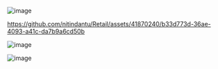 ![image](https://github.com/nitindantu/Retail/assets/41870240/2302a229-f75a-48eb-81d6-0c769674076b)

https://github.com/nitindantu/Retail/assets/41870240/b33d773d-36ae-4093-a41c-da7b9a6cd50b

![image](https://github.com/nitindantu/Retail/assets/41870240/9827ce8d-1a7f-47bf-a4c5-a4296ff600a5)

![image](https://github.com/nitindantu/Retail/assets/41870240/0124cb0d-1619-437f-875a-472f5c708f2c)



